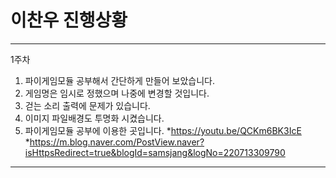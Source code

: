 # 이찬우 진행상황

---

1주차

1. 파이게임모듈 공부해서 간단하게 만들어 보았습니다.
2. 게임명은 임시로 정했으며 나중에 변경할 것입니다.
3. 걷는 소리 출력에 문제가 있습니다.
4. 이미지 파일배경도 투명화 시켰습니다.
5. 파이게임모듈 공부에 이용한 곳입니다.
   *<https://youtu.be/QCKm6BK3IcE>
   *<https://m.blog.naver.com/PostView.naver?isHttpsRedirect=true&blogId=samsjang&logNo=220713309790>

---
